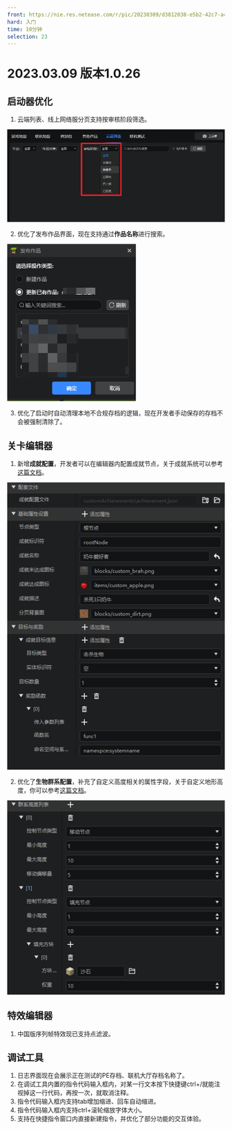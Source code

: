 ```yaml
---
front: https://nie.res.netease.com/r/pic/20230309/d3812038-e5b2-42c7-a499-e773d4bed148.png
hard: 入门
time: 10分钟
selection: 23
---
```


# 2023.03.09 版本1.0.26


## 启动器优化

1. 云端列表、线上网络服分页支持按审核阶段筛选。

![图片](./images/230309/filtercloud.png)

2. 优化了发布作品界面，现在支持通过**作品名称**进行搜索。

![图片](./images/230309/publishwork.png)

3. 优化了启动时自动清理本地不合规存档的逻辑，现在开发者手动保存的存档不会被强制清除了。


## 关卡编辑器

1. 新增**成就配置**，开发者可以在编辑器内配置成就节点，关于成就系统可以参考[这篇文档](../../20-玩法开发/15-自定义游戏内容/16-自定义成就系统.md)。

![图片](./images/230309/achievement.png)

2. 优化了**生物群系配置**，补充了自定义高度相关的属性字段，关于自定义地形高度，你可以参考[这篇文档](../../20-玩法开发/15-自定义游戏内容/4-自定义维度/2-群系地貌.md)。


![图片](./images/230309/biome.png)

## 特效编辑器

1. 中国版序列帧特效现已支持点滤波。

## 调试工具

1. 日志界面现在会展示正在测试的PE存档、联机大厅存档名称了。
2. 在调试工具内置的指令代码输入框内，对某一行文本按下快捷键ctrl+/就能注视掉这一行代码，再按一次，就取消注释。
3. 指令代码输入框内支持tab增加缩进、回车自动缩进。
4. 指令代码输入框内支持ctrl+滚轮缩放字体大小。
5. 支持在快捷指令窗口内直接新建指令，并优化了部分功能的交互体验。
